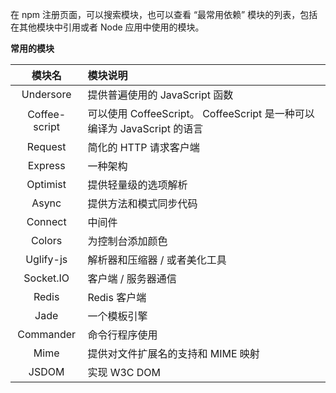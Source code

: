 在 npm 注册页面，可以搜索模块，也可以查看 “最常用依赖” 模块的列表，包括在其他模块中引用或者 Node 应用中使用的模块。

**常用的模块**

| 模块名| 模块说明 |
| :-: | :- |
| Undersore | 提供普遍使用的 JavaScript 函数 |
| Coffee-script | 可以使用 CoffeeScript。 CoffeeScript 是一种可以编译为 JavaScript 的语言 |
| Request | 简化的 HTTP 请求客户端 |
| Express | 一种架构 |
| Optimist | 提供轻量级的选项解析 |
| Async | 提供方法和模式同步代码 |
| Connect | 中间件 |
| Colors | 为控制台添加颜色 |
| Uglify-js | 解析器和压缩器 / 或者美化工具 |
| Socket.IO | 客户端 / 服务器通信 |
| Redis | Redis 客户端 |
| Jade | 一个模板引擎 |
| Commander | 命令行程序使用 |
| Mime | 提供对文件扩展名的支持和 MIME 映射 |
| JSDOM | 实现 W3C DOM |

